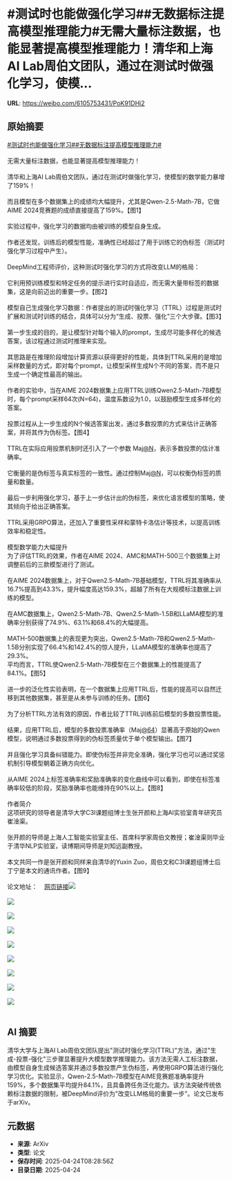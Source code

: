 # #测试时也能做强化学习##无数据标注提高模型推理能力#无需大量标注数据，也能显著提高模型推理能力！清华和上海AI Lab周伯文团队，通过在测试时做强化学习，使模...

**URL**: https://weibo.com/6105753431/PoK91DHi2

## 原始摘要

<a href="https://m.weibo.cn/search?containerid=231522type%3D1%26t%3D10%26q%3D%23%E6%B5%8B%E8%AF%95%E6%97%B6%E4%B9%9F%E8%83%BD%E5%81%9A%E5%BC%BA%E5%8C%96%E5%AD%A6%E4%B9%A0%23&amp;extparam=%23%E6%B5%8B%E8%AF%95%E6%97%B6%E4%B9%9F%E8%83%BD%E5%81%9A%E5%BC%BA%E5%8C%96%E5%AD%A6%E4%B9%A0%23" data-hide=""><span class="surl-text">#测试时也能做强化学习#</span></a><a href="https://m.weibo.cn/search?containerid=231522type%3D1%26t%3D10%26q%3D%23%E6%97%A0%E6%95%B0%E6%8D%AE%E6%A0%87%E6%B3%A8%E6%8F%90%E9%AB%98%E6%A8%A1%E5%9E%8B%E6%8E%A8%E7%90%86%E8%83%BD%E5%8A%9B%23&amp;extparam=%23%E6%97%A0%E6%95%B0%E6%8D%AE%E6%A0%87%E6%B3%A8%E6%8F%90%E9%AB%98%E6%A8%A1%E5%9E%8B%E6%8E%A8%E7%90%86%E8%83%BD%E5%8A%9B%23" data-hide=""><span class="surl-text">#无数据标注提高模型推理能力#</span></a><br><br>无需大量标注数据，也能显著提高模型推理能力！<br><br>清华和上海AI Lab周伯文团队，通过在测试时做强化学习，使模型的数学能力暴增了159%！<br><br>而且模型在多个数据集上的成绩均大幅提升，尤其是Qwen-2.5-Math-7B，它做AIME 2024竞赛题的成绩直接提高了159%。【图1】<br><br>实验过程中，强化学习的数据均由被训练的模型自身生成。<br><br>作者还发现，训练后的模型性能，准确性已经超过了用于训练它的伪标签（测试时强化学习过程中产生）。<br><br>DeepMind工程师评价，这种测试时强化学习的方式将改变LLM的格局：<br><br>它利用预训练模型和特定任务的提示进行实时自适应，而无需大量带标签的数据集，这是向前迈出的重要一步。【图2】<br><br>模型自己生成强化学习数据：作者提出的测试时强化学习（TTRL）过程是测试时扩展和测试时训练的结合，具体可以分为“生成、投票、强化”三个大步骤。【图3】<br><br>第一步生成的目的，是让模型针对每个输入的prompt，生成尽可能多样化的候选答案，该过程通过测试时推理来实现。<br><br>其思路是在推理阶段增加计算资源以获得更好的性能，具体到TTRL采用的是增加采样数量的方式，即对每个prompt，让模型采样生成N个不同的答案，而不是只生成一个确定性最高的输出。<br><br>作者的实验中，当在AIME 2024数据集上应用TTRL训练Qwen2.5-Math-7B模型时，每个prompt采样64次(N=64)，温度系数设为1.0，以鼓励模型生成多样化的答案。<br><br>投票过程从上一步生成的N个候选答案出发，通过多数投票的方式来估计正确答案，并将其作为伪标签。【图4】<br><br>TTRL在实际应用投票机制时还引入了一个参数 Maj<a href="https://weibo.com/n/N">@N</a>，表示多数投票的估计准确率。<br><br>它衡量的是伪标签与真实标签的一致性。通过控制Maj<a href="https://weibo.com/n/N">@N</a>，可以权衡伪标签的质量和数量。<br><br>最后一步利用强化学习，基于上一步估计出的伪标签，来优化语言模型的策略，使其倾向于给出正确答案。<br><br>TTRL采用GRPO算法，还加入了重要性采样和蒙特卡洛估计等技术，以提高训练效率和稳定性。<br><br>模型数学能力大幅提升  <br>为了评估TTRL的效果，作者在AIME 2024、AMC和MATH-500三个数据集上对调整前后的三款模型进行了测试。<br><br>在AIME 2024数据集上，对于Qwen2.5-Math-7B基础模型，TTRL将其准确率从16.7%提高到43.3%，提升幅度高达159.3%，超越了所有在大规模标注数据上训练的模型。  <br><br>在AMC数据集上，Qwen2.5-Math-7B、Qwen2.5-Math-1.5B和LLaMA模型的准确率分别获得了74.9%、63.1%和68.4%的大幅提高。  <br><br>MATH-500数据集上的表现更为突出，Qwen2.5-Math-7B和Qwen2.5-Math-1.5B分别实现了66.4%和142.4%的惊人提升，LLaMA模型的准确率也提高了29.3%。  <br>平均而言，TTRL使Qwen2.5-Math-7B模型在三个数据集上的性能提高了84.1%。【图5】<br><br>进一步的泛化性实验表明，在一个数据集上应用TTRL后，性能的提高可以自然迁移到其他数据集，甚至是从未参与训练的任务。【图6】<br><br>为了分析TTRL方法有效的原因，作者比较了TTRL训练前后模型的多数投票性能。<br><br>结果，应用TTRL后，模型的多数投票准确率（Maj<a href="https://weibo.com/n/64">@64</a>）显著高于原始的Qwen模型，说明通过多数投票得到的伪标签质量优于单个模型输出。【图7】<br><br>并且强化学习具备纠错能力。即使伪标签并非完全准确，强化学习也可以通过奖惩机制引导模型朝着正确方向优化。<br><br>从AIME 2024上标签准确率和奖励准确率的变化曲线中可以看到，即使在标签准确率较低的阶段，奖励准确率也能维持在90%以上。【图8】<br><br>作者简介  <br>这项研究的领导者是清华大学C3I课题组博士生张开颜和上海AI实验室青年研究员崔淦渠。<br><br>张开颜的导师是上海人工智能实验室主任、首席科学家周伯文教授；崔淦渠则毕业于清华NLP实验室，读博期间导师是刘知远副教授。<br><br>本文共同一作是张开颜和同样来自清华的Yuxin Zuo，周伯文和C3I课题组博士后丁宁是本文的通讯作者。【图9】<br><br>论文地址：<a href="https://weibo.cn/sinaurl?u=https%3A%2F%2Farxiv.org%2Fabs%2F2504.16084" data-hide=""><span class="url-icon"><img style="width: 1rem;height: 1rem" src="https://h5.sinaimg.cn/upload/2015/09/25/3/timeline_card_small_web_default.png" referrerpolicy="no-referrer"></span><span class="surl-text">网页链接</span></a><img style="" src="https://tvax3.sinaimg.cn/large/006Fd7o3ly1i0rwh5wb8hj30zk0cqgs5.jpg" referrerpolicy="no-referrer"><br><br><img style="" src="https://tvax4.sinaimg.cn/large/006Fd7o3ly1i0rwh37oruj30zk099gq6.jpg" referrerpolicy="no-referrer"><br><br><img style="" src="https://tvax2.sinaimg.cn/large/006Fd7o3ly1i0rwh7jqqlj30zk0dzwit.jpg" referrerpolicy="no-referrer"><br><br><img style="" src="https://tvax4.sinaimg.cn/large/006Fd7o3ly1i0rwh8q3dcj30zk0hodl0.jpg" referrerpolicy="no-referrer"><br><br><img style="" src="https://tvax4.sinaimg.cn/large/006Fd7o3ly1i0rwh85unpj30qf0k0ahq.jpg" referrerpolicy="no-referrer"><br><br><img style="" src="https://tvax2.sinaimg.cn/large/006Fd7o3ly1i0rwh85q3tj30zk0evdj0.jpg" referrerpolicy="no-referrer"><br><br><img style="" src="https://tvax4.sinaimg.cn/large/006Fd7o3ly1i0rwh5k8b8j30zk0c60un.jpg" referrerpolicy="no-referrer"><br><br><img style="" src="https://tvax1.sinaimg.cn/large/006Fd7o3ly1i0rwh781e4j30zk0du441.jpg" referrerpolicy="no-referrer"><br><br><img style="" src="https://tvax1.sinaimg.cn/large/006Fd7o3ly1i0rwh7lcqjj30zk0e5gp9.jpg" referrerpolicy="no-referrer"><br><br>

## AI 摘要

清华大学与上海AI Lab周伯文团队提出"测试时强化学习(TTRL)"方法，通过"生成-投票-强化"三步骤显著提升大模型数学推理能力。该方法无需人工标注数据，由模型自身生成候选答案并通过多数投票产生伪标签，再使用GRPO算法进行强化学习优化。实验显示，Qwen-2.5-Math-7B模型在AIME竞赛题准确率提升159%，多个数据集平均提升84.1%，且具备跨任务泛化能力。该方法突破传统依赖标注数据的限制，被DeepMind评价为"改变LLM格局的重要一步"。论文已发布于arXiv。

## 元数据

- **来源**: ArXiv
- **类型**: 论文
- **保存时间**: 2025-04-24T08:28:56Z
- **目录日期**: 2025-04-24
